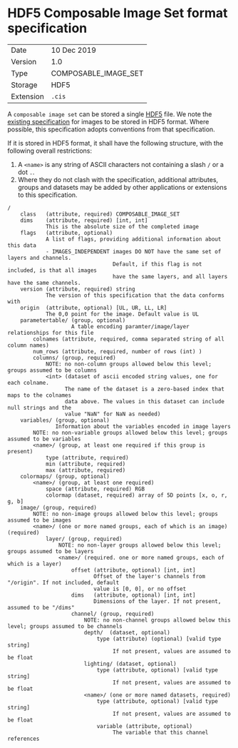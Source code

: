 # HDF5 Composable Image Set format specification

|    |    |
|----|----|
| Date    | 10 Dec 2019 |
| Version | 1.0 |
| Type    | COMPOSABLE_IMAGE_SET |
| Storage | HDF5 |
| Extension | `.cis` |

A `composable image set` can be stored a single [HDF5](https://en.wikipedia.org/wiki/Hierarchical_Data_Format) file. We note the [existing specification](https://support.hdfgroup.org/HDF5/doc/ADGuide/ImageSpec.html) for images to be stored in HDF5 format. Where possible, this specification adopts conventions from that specification. 

If it is stored in HDF5 format, it shall have the following structure, with the following overall restrictions:

1. A `<name>` is any string of ASCII characters not containing a slash `/` or a dot `.`.
2. Where they do not clash with the specification, additional attributes, groups and datasets may be added by other applications or extensions to this specification.
 

```
/
    class   (attribute, required) COMPOSABLE_IMAGE_SET 
    dims    (attribute, required) [int, int]
            This is the absolute size of the completed image
    flags   (attribute, optional)
            A list of flags, providing additional information about this data
            - IMAGES_INDEPENDENT images DO NOT have the same set of layers and channels. 
                                 Default, if this flag is not included, is that all images 
                                 have the same layers, and all layers have the same channels.
    version (attribute, required) string
            The version of this specification that the data conforms with
    origin  (attribute, optional) [UL, UR, LL, LR]
            The 0,0 point for the image. Default value is UL
    parametertable/ (group, optional)
                    A table encoding paramter/image/layer relationships for this file
        colnames (attribute, required, comma separated string of all column names)
        num_rows (attribute, required, number of rows (int) )
        columns/ (group, required)
            NOTE: no non-column groups allowed below this level; groups assumed to be columns 
            <int> (dataset of ascii encoded string values, one for each colname.
                  The name of the dataset is a zero-based index that maps to the colnames
                  data above. The values in this dataset can include null strings and the 
                  value "NaN" for NaN as needed)
    variables/ (group, optional)
               Information about the variables encoded in image layers
        NOTE: no non-variable groups allowed below this level; groups assumed to be variables 
        <name>/ (group, at least one required if this group is present)
            type (attribute, required)
            min (attribute, required)
            max (attribute, required)
    colormaps/ (group, optional)
        <name>/ (group, at least one required)
        	space (attribute, required) RGB
            colormap (dataset, required) array of 5D points [x, o, r, g, b]
    image/ (group, required)
        NOTE: no non-image groups allowed below this level; groups assumed to be images 
        <name>/ (one or more named groups, each of which is an image) (required)
            layer/ (group, required)
                NOTE: no non-layer groups allowed below this level; groups assumed to be layers 
                <name>/ (required. one or more named groups, each of which is a layer)
                    offset (attribute, optional) [int, int]
                           Offset of the layer's channels from "/origin". If not included, default
                           value is [0, 0], or no offset
                    dims   (attribute, optional) [int, int]
                           Dimensions of the layer. If not present, assumed to be "/dims"
                    channel/ (group, required)
                        NOTE: no non-channel groups allowed below this level; groups assumed to be channels 
                        depth/  (dataset, optional)
                            type (attribute) (optional) [valid type string]
                                 If not present, values are assumed to be float
                        lighting/ (dataset, optional)
                            type (attribute, optional) [valid type string]
                                 If not present, values are assumed to be float
                        <name>/ (one or more named datasets, required)
                            type (attribute, optional) [valid type string]
                                 If not present, values are assumed to be float
                            variable (attribute, optional)
                                 The variable that this channel references
```
